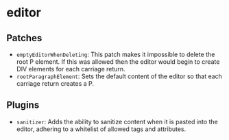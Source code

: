 editor
======

## Patches
* `emptyEditorWhenDeleting`: This patch makes it impossible to delete the root
  P element. If this was allowed then the editor would begin to create DIV
  elements for each carriage return.
* `rootParagraphElement`: Sets the default content of the editor so that each
  carriage return creates a P.

## Plugins
* `sanitizer`: Adds the ability to sanitize content when it is pasted into the
  editor, adhering to a whitelist of allowed tags and attributes.
